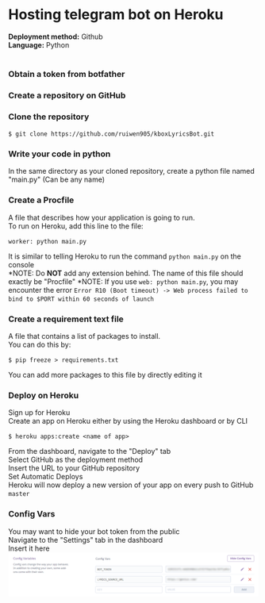# Hosting telegram bot on Heroku 
**Deployment method:** Github <br>
**Language:** Python
<br><br>

### Obtain a token from botfather

### Create a repository on GitHub

### Clone the repository
```
$ git clone https://github.com/ruiwen905/kboxLyricsBot.git
```

### Write your code in python <br>
In the same directory as your cloned repository, create a python file named "main.py" (Can be any name)

### Create a Procfile
A file that describes how your application is going to run. <br>
To run on Heroku, add this line to the file:
```
worker: python main.py
```
It is similar to telling Heroku to run the command ```python main.py``` on the console <br>
*NOTE: Do **NOT** add any extension behind. The name of this file should exactly be "Procfile"
*NOTE: If you use ```web: python main.py```, you may encounter the error ```Error R10 (Boot timeout) -> Web process failed to bind to $PORT within 60 seconds of launch```

### Create a requirement text file
A file that contains a list of packages to install. <br>
You can do this by:
```
$ pip freeze > requirements.txt
```
You can add more packages to this file by directly editing it

### Deploy on Heroku
Sign up for Heroku <br>
Create an app on Heroku either by using the Heroku dashboard or by CLI
```
$ heroku apps:create <name of app>
```
From the dashboard, navigate to the "Deploy" tab <br>
Select GitHub as the deployment method <br>
Insert the URL to your GitHub repository <br>
Set Automatic Deploys <br>
Heroku will now deploy a new version of your app on every push to GitHub ```master```

### Config Vars
You may want to hide your bot token from the public <br>
Navigate to the "Settings" tab in the dashboard <br>
Insert it here <br>
<img src="images\config_vars.png"><br>
